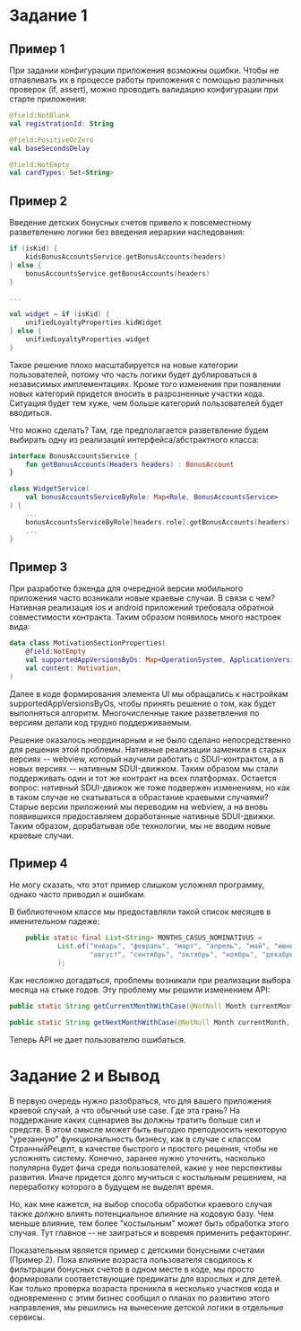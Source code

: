 # Задание 1

## Пример 1

При задании конфигурации приложения возможны ошибки. Чтобы не отлавливать их в процессе работы приложения с помощью различных проверок (if, assert), можно проводить валидацию конфигурации при старте приложения:

```kotlin
@field:NotBlank
val registrationId: String

@field:PositiveOrZero
val baseSecondsDelay

@field:NotEmpty
val cardTypes: Set<String>
```

## Пример 2

Введение детских бонусных счетов привело к повсеместному разветвлению логики без введения иерархии наследования: 

```kotlin
if (isKid) {
    kidsBonusAccountsService.getBonusAccounts(headers)
} else {
    bonusAccountsService.getBonusAccounts(headers)
}

...

val widget = if (isKid) {
    unifiedLoyaltyProperties.kidWidget
} else {
    unifiedLoyaltyProperties.widget
}
```

Такое решение плохо масштабируется на новые категории пользователей, потому что часть логики будет дублироваться в независимых имплементациях. Кроме того изменения при появлении новых категорий придется вносить в разрозненные участки кода. Ситуация будет тем хуже, чем больше категорий пользователей будет вводиться.

Что можно сделать? Там, где предполагается разветвление будем выбирать одну из реализаций интерфейса/абстрактного класса:

```kotlin
interface BonusAccountsService {
    fun getBonusAccounts(Headers headers) : BonusAccount
}

class WidgetService(
    val bonusAccountsServiceByRole: Map<Role, BonusAccountsService>
) {
    ...
    bonusAccountsServiceByRole[headers.role].getBonusAccounts(headers)
    ...
}
```

## Пример 3

При разработке бэкенда для очередной версии мобильного приложения часто возникали новые краевые случаи. В связи с чем? Нативная реализация ios и android приложений требовала обратной совместимости контракта. Таким образом появилось много настроек вида:

```kotlin
data class MotivationSectionProperties(
    @field:NotEmpty
    val supportedAppVersionsByOs: Map<OperationSystem, ApplicationVersion>,
    val content: Motivation,
)
```

Далее в коде формирования элемента UI мы обращались к настройкам supportedAppVersionsByOs, чтобы принять решение о том, как будет выполняться алгоритм. Многочисленные такие разветвления по версиям делали код трудно поддерживаемым.

Решение оказалось неординарным и не было сделано непосредственно для решения этой проблемы. Нативные реализации заменили в старых версиях -- webview, который научили работать с SDUI-контрактом, а в новых версиях -- нативным SDUI-движком. Таким образом мы стали поддерживать один и тот же контракт на всех платформах. Остается вопрос: нативный SDUI-движок же тоже подвержен изменениям, но как в таком случае не скатываться в обрастание краевыми случаями? Старые версии приложений мы переводим на webview, а на вновь появившихся предоставляем доработанные нативные SDUI-движки. Таким образом, дорабатывая обе технологии, мы не вводим новые краевые случаи.

## Пример 4

Не могу сказать, что этот пример слишком усложнял программу, однако часто приводил к ошибкам.

В библиотечном классе мы предоставляли такой список месяцев в именительном падеже:

```java
    public static final List<String> MONTHS_CASUS_NOMINATIVUS =
            List.of("январь", "февраль", "март", "апрель", "май", "июнь", "июль",
                    "август", "сентябрь", "октябрь", "ноябрь", "декабрь"
            );
```

Как несложно догадаться, проблемы возникали при реализации выбора месяца на стыке годов. Эту проблему мы решили изменением API:

```java
public static String getCurrentMonthWithCase(@NotNull Month currentMonth, @NotNull MonthCase monthCase) ...

public static String getNextMonthWithCase(@NotNull Month currentMonth, @NotNull MonthCase monthCase) ...
```

Теперь API не дает пользователю ошибаться.

# Задание 2 и Вывод 

В первую очередь нужно разобраться, что для вашего приложения краевой случай, а что обычный use case. Где эта грань? На поддержание каких сценариев вы должны тратить больше сил и средств. В этом смысле может быть выгодно преподносить некоторую "урезанную" функциональность бизнесу, как в случае с классом СтранныйРецепт, в качестве быстрого и простого решения, чтобы не усложнять систему. Конечно, заранее нужно уточнить, насколько популярна будет фича среди пользователей, какие у нее перспективы развития. Иначе придется долго мучиться с костыльным решением, на переработку которого в будущем не выделят время.

Но, как мне кажется, на выбор способа обработки краевого случая также должно влиять потенциальное влияние на кодовую базу. Чем меньше влияние, тем более "костыльным" может быть обработка этого случая. Тут главное -- не заиграться и вовремя применить рефакторинг.

Показательным является пример с детскими бонусными счетами (Пример 2). Пока влияние возраста пользователя сводилось к фильтрации бонусных счетов в одном месте в коде, мы просто формировали соответствующие предикаты для взрослых и для детей. Как только проверка возраста проникла в несколько участков кода и одновременно с этим бизнес сообщил о планах по развитию этого направления, мы решились на вынесение детской логики в отдельные сервисы.